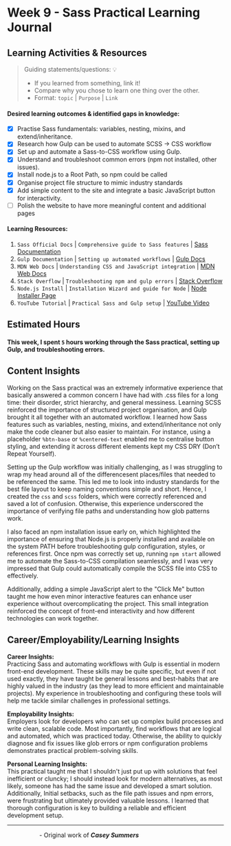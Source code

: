 # Week 9 - Sass Practical Learning Journal

## Learning Activities & Resources
> Guiding statements/questions: :bulb:
> - If you learned from something, link it!
> - Compare why you chose to learn one thing over the other.
> - Format: `topic` | `Purpose` | `Link`

#### Desired learning outcomes & identified gaps in knowledge:
- [x] Practise Sass fundamentals: variables, nesting, mixins, and extend/inheritance.
- [x] Research how Gulp can be used to automate SCSS -> CSS workflow
- [x] Set up and automate a Sass-to-CSS workflow using Gulp.
- [x] Understand and troubleshoot common errors (npm not installed, other issues).
 - [x] Install node.js to a Root Path, so npm could be called
- [x] Organise project file structure to mimic industry standards
- [x] Add simple content to the site and integrate a basic JavaScript button for interactivity.
- [ ] Polish the website to have more meaningful content and additional pages

#### Learning Resources:
1. `Sass Official Docs` | `Comprehensive guide to Sass features` | [Sass Documentation](https://sass-lang.com/documentation)
2. `Gulp Documentation` | `Setting up automated workflows` | [Gulp Docs](https://gulpjs.com/docs/en/getting-started/quick-start)
3. `MDN Web Docs` | `Understanding CSS and JavaScript integration` | [MDN Web Docs](https://developer.mozilla.org/en-US/)
4. `Stack Overflow` | `Troubleshooting npm and gulp errors` | [Stack Overflow](https://stackoverflow.com/questions/33827249/cannot-install-and-run-gulp-via-npm)
5. `Node.js Install` | `Installation Wizard and guide for Node` | [Node Installer Page](https://nodejs.org/en)
6. `YouTube Tutorial` | `Practical Sass and Gulp setup` | [YouTube Video](https://www.youtube.com/watch?v=5i0zPpH_8Lg)

## Estimated Hours
#### This week, I spent `5` hours working through the Sass practical, setting up Gulp, and troubleshooting errors.

## Content Insights
Working on the Sass practical was an extremely informative experience that basically answered a common concern I have had with .css files for a long time: their disorder, strict hierarchy, and general messiness. Learning SCSS reinforced the importance of structured project organisation, and Gulp brought it all together with an automated workflow. I learned how Sass features such as variables, nesting, mixins, and extend/inheritance not only make the code cleaner but also easier to maintain. For instance, using a placeholder `%btn-base` or `%centered-text` enabled me to centralise button styling, and extending it across different elements kept my CSS DRY (Don’t Repeat Yourself).

Setting up the Gulp workflow was initially challenging, as I was struggling to wrap my head around all of the differencesent places/files that needed to be referenced the same. This led me to look into industry standards for the best file layout to keep naming conventions simple and short. Hence, I created the `css` and `scss` folders, which were correctly referenced and saved a lot of confusion. Otherwise, this experience underscored the importance of verifying file paths and understanding how glob patterns work.

I also faced an npm installation issue early on, which highlighted the importance of ensuring that Node.js is properly installed and available on the system PATH before troubleshooting gulp configuration, styles, or references first. Once npm was correctly set up, running `npm start` allowed me to automate the Sass-to-CSS compilation seamlessly, and I was very impressed that Gulp could automatically compile the SCSS file into CSS to effectively.

Additionally, adding a simple JavaScript alert to the "Click Me" button taught me how even minor interactive features can enhance user experience without overcomplicating the project. This small integration reinforced the concept of front-end interactivity and how different technologies can work together.

## Career/Employability/Learning Insights
**Career Insights:**  
Practicing Sass and automating workflows with Gulp is essential in modern front-end development. These skills may be quite specific, but even if not used exactly, they have taught be general lessons and best-habits that are highly valued in the industry (as they lead to more efficient and maintainable projects). My experience in troubleshooting and configuring these tools will help me tackle similar challenges in professional settings.

**Employability Insights:**  
Employers look for developers who can set up complex build processes and write clean, scalable code. Most importantly, find workflows that are logical and automated, which was practiced today. Otherwise, the ability to quickly diagnose and fix issues like glob errors or npm configuration problems demonstrates practical problem-solving skills.

**Personal Learning Insights:**  
This practical taught me that I shouldn't just put up with solutions that feel inefficient or cluncky; I should instead look for modern alternatives, as most likely, someone has had the same issue and developed a smart solution. Additionally, Initial setbacks, such as the file path issues and npm errors, were frustrating but ultimately provided valuable lessons. I learned that thorough configuration is key to building a reliable and efficient development setup.

---
&nbsp;&nbsp;&nbsp;&nbsp;&nbsp;&nbsp;&nbsp;&nbsp;&nbsp;&nbsp;&nbsp;&nbsp;&nbsp;&nbsp;&nbsp;&nbsp;&nbsp;&nbsp;&nbsp;- Original work of ***Casey Summers***
